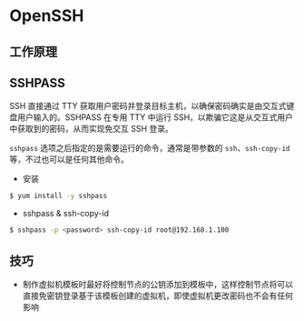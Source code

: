 # OpenSSH

## 工作原理

## SSHPASS

SSH 直接通过 TTY 获取用户密码并登录目标主机，以确保密码确实是由交互式键盘用户输入的。SSHPASS 在专用 TTY 中运行 SSH，以欺骗它这是从交互式用户中获取到的密码，从而实现免交互 SSH 登录。

`sshpass` 选项之后指定的是需要运行的命令，通常是带参数的 `ssh`、`ssh-copy-id` 等，不过也可以是任何其他命令。

* 安装

```sh
$ yum install -y sshpass
```

* sshpass & ssh-copy-id

```sh
$ sshpass -p <password> ssh-copy-id root@192.168.1.100
```

## 技巧

* 制作虚拟机模板时最好将控制节点的公钥添加到模板中，这样控制节点将可以直接免密钥登录基于该模板创建的虚拟机，即使虚拟机更改密码也不会有任何影响
